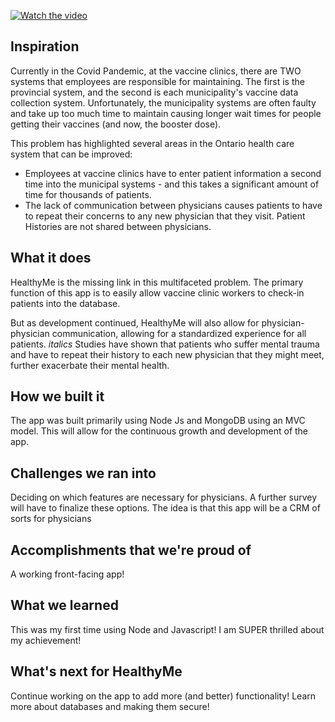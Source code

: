[![Watch the video](https://img.youtube.com/vi/KnrMbIwrtek/maxresdefault.jpg)](https://youtu.be/KnrMbIwrtek)

## Inspiration
Currently in the Covid Pandemic, at the vaccine clinics, there are TWO systems that employees are responsible for maintaining. The first is the provincial system, and the second is each municipality's vaccine data collection system. Unfortunately, the municipality systems are often faulty and take up too much time to maintain causing longer wait times for people getting their vaccines (and now, the booster dose).

This problem has highlighted several areas in the Ontario health care system that can be improved:
- Employees at vaccine clinics have to enter patient information a second time into the municipal systems - and this takes a significant amount of time for thousands of patients.
- The lack of communication between physicians causes patients to have to repeat their concerns to any new physician that they visit. Patient Histories are not shared between physicians.

## What it does
HealthyMe is the missing link in this multifaceted problem. The primary function of this app is to easily allow vaccine clinic workers to check-in patients into the database.

But as development continued, HealthyMe will also allow for physician-physician communication, allowing for a standardized experience for all patients. 
_italics_ Studies have shown that patients who suffer mental trauma and have to repeat their history to each new physician that they might meet, further exacerbate their mental health.

## How we built it
The app was built primarily using Node Js and MongoDB using an MVC model. This will allow for the continuous growth and development of the app.

## Challenges we ran into
Deciding on which features are necessary for physicians. A further survey will have to finalize these options. The idea is that this app will be a CRM of sorts for physicians

## Accomplishments that we're proud of
A working front-facing app!

## What we learned
This was my first time using Node and Javascript! I am SUPER thrilled about my achievement!

## What's next for HealthyMe
Continue working on the app to add more (and better) functionality! Learn more about databases and making them secure!
